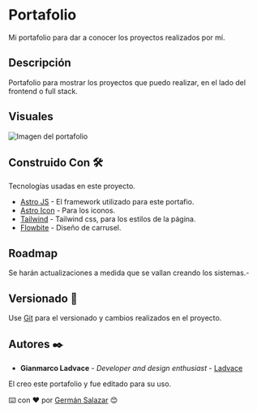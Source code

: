 # Portafolio

Mi portafolio para dar a conocer los proyectos realizados por mí.

## Descripción

Portafolio para mostrar los proyectos que puedo realizar, en el lado del frontend o full stack.


## Visuales
![Imagen del portafolio](https://i.postimg.cc/k5HYqNwC/portafolio.png)


## Construido Con 🛠️

Tecnologías usadas en este proyecto.

- [Astro JS](https://docs.astro.build/en/getting-started/) - El framework utilizado para este portafio.
- [Astro Icon](https://www.astroicon.dev/getting-started/) - Para los iconos.
- [Tailwind](https://tailwindcss.com/docs/installation) - Tailwind css, para los estilos de la página.
- [Flowbite](https://flowbite.com/docs/getting-started/quickstart/) - Diseño de carrusel.

## Roadmap

Se harán actualizaciones a medida que se vallan creando los sistemas.-

## Versionado 📌

Use [Git](https://git-scm.com) para el versionado y cambios realizados en el proyecto.

## Autores ✒️

- **Gianmarco Ladvace** - _Developer and design enthusiast_ - [Ladvace](https://github.com/Ladvace)

El creo este portafolio y fue editado para su uso.


⌨️ con ❤️ por [Germán Salazar](https://yermans01.github.io/) 😊
